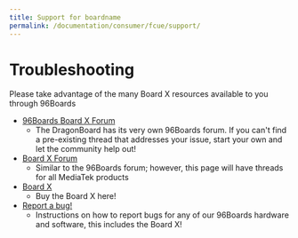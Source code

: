 ```yaml
---
title: Support for boardname
permalink: /documentation/consumer/fcue/support/
---
```


# Troubleshooting

Please take advantage of the many Board X resources available to you through 96Boards

- [96Boards Board X Forum]()
   - The DragonBoard has its very own 96Boards forum. If you can't find a pre-existing thread that addresses your issue, start your own and let the community help out!
- [Board X Forum]()
   - Similar to the 96Boards forum; however, this page will have threads for all MediaTek products
- [Board X]()
   - Buy the Board X here!
- [Report a bug!](../../../Report_a_bug/)
   - Instructions on how to report bugs for any of our 96Boards hardware and software, this includes the Board X!
